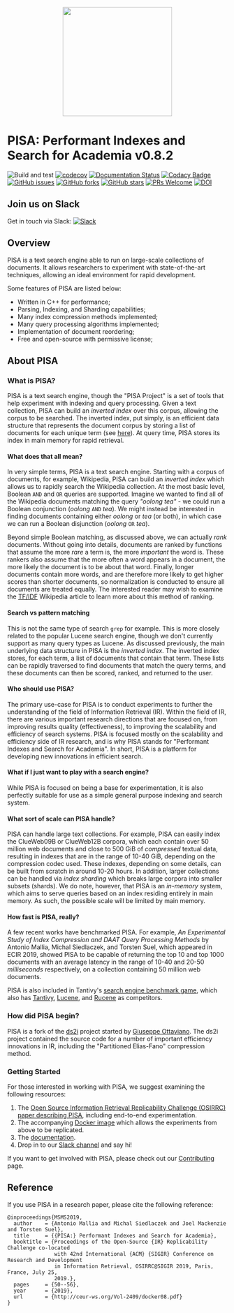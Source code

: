<p align="center"><img src="https://pisa-engine.github.io/images/logo250.png" width="250px"></p>

# PISA: Performant Indexes and Search for Academia v0.8.2

![Build and test](https://github.com/pisa-engine/pisa/workflows/Build%20and%20test/badge.svg)
[![codecov](https://codecov.io/gh/pisa-engine/pisa/branch/master/graph/badge.svg)](https://codecov.io/gh/pisa-engine/pisa)
[![Documentation Status](https://readthedocs.org/projects/pisa/badge/?version=latest)](https://pisa.readthedocs.io/en/latest/?badge=latest)
[![Codacy Badge](https://api.codacy.com/project/badge/Grade/83cbd7128c084994a87fb8394bd91a16)](https://www.codacy.com/app/amallia/pisa?utm_source=github.com&amp;utm_medium=referral&amp;utm_content=pisa-engine/pisa&amp;utm_campaign=Badge_Grade)
[![GitHub issues](https://img.shields.io/github/issues/pisa-engine/pisa.svg)](https://github.com/pisa-engine/pisa/issues)
[![GitHub forks](https://img.shields.io/github/forks/pisa-engine/pisa.svg)](https://github.com/pisa-engine/pisa/network)
[![GitHub stars](https://img.shields.io/github/stars/pisa-engine/pisa.svg)](https://github.com/pisa-engine/pisa/stargazers)
[![PRs Welcome](https://img.shields.io/badge/PRs-welcome-brightgreen.svg)](https://github.com/pisa-engine/pisa/pulls)
[![DOI](https://zenodo.org/badge/150449350.svg)](https://zenodo.org/badge/latestdoi/150449350)

## Join us on Slack
Get in touch via Slack: [![Slack](https://img.shields.io/badge/slack-join-blue.svg)](https://join.slack.com/t/pisa-engine/shared_invite/zt-dbxrm1mf-RtQMZTqxxlhOJsv3GHUErw)

## Overview

PISA is a text search engine able to run on large-scale collections of documents. It allows researchers to experiment with state-of-the-art techniques, allowing an ideal environment for rapid development.

Some features of PISA are listed below:

* Written in C++ for performance;
* Parsing, Indexing, and Sharding capabilities;
* Many index compression methods implemented;
* Many query processing algorithms implemented;
* Implementation of document reordering;
* Free and open-source with permissive license;

## About PISA

### What is PISA?
PISA is a text search engine, though the "PISA Project" is a
set of tools that help experiment with indexing and query processing.
Given a text collection, PISA can build an *inverted index* over this corpus,
allowing the corpus to be searched. The inverted index, put simply, is an efficient
data structure that represents the document corpus by storing a list of documents
for each unique term (see [here](https://en.wikipedia.org/wiki/Search_engine_indexing#Inverted_indices)).
At query time, PISA stores its index in main memory for rapid retrieval.

#### What does that all mean?
In very simple terms, PISA is a text search engine. Starting with a corpus of
documents, for example, Wikipedia, PISA can build an *inverted index* which allows us
to rapidly search the Wikipedia collection. At the most basic level, Boolean
`AND` and `OR` queries are supported. Imagine we wanted to find all of the
Wikipedia documents matching the query *"oolong tea"* - we could run a
Boolean conjunction (*oolong* `AND` *tea*). We might instead be interested in
finding documents containing either *oolong* or *tea* (or both), in which case
we can run a Boolean disjunction (*oolong* `OR` *tea*). 

Beyond simple Boolean matching, as discussed above, we can actually *rank*
documents. Without going into details, documents are ranked by functions that
assume the more *rare* a term is, the more *important* the word is. These
rankers also assume that the more often a word appears in a document, the
more likely the document is to be about that word. Finally, longer documents
contain more words, and are therefore more likely to get higher scores than
shorter documents, so normalization is conducted to ensure all documents are
treated equally. The interested reader may wish to examine the [TF/IDF](https://en.wikipedia.org/wiki/Tf%E2%80%93idf)
Wikipedia article to learn more about this method of ranking.

#### Search vs pattern matching
This is not the same type of search `grep` for example. This is more closely
related to the popular Lucene search engine, though we don't currently support 
as many query types as Lucene. As discussed previously, the main underlying data
structure in PISA is the *inverted index*. The inverted index stores, for each
term, a list of documents that contain that term. These lists can be rapidly
traversed to find documents that match the query terms, and these documents can
then be scored, ranked, and returned to the user.

#### Who should use PISA?
The primary use-case for PISA is to conduct experiments to further the understanding
of the field of Information Retrieval (IR). 
Within the field of IR, there are various
important research directions that are focused on, from improving results
quality (effectiveness), to improving the scalability and efficiency of search
systems. PISA is focused mostly on the scalability and efficiency side of
IR research, and is why PISA stands for "Performant Indexes and Search for Academia". 
In short, PISA is a platform for developing new innovations in efficient search.

#### What if I just want to play with a search engine?
While PISA is focused on being a base for experimentation, it is also perfectly
suitable for use as a simple general purpose indexing and search system.

#### What sort of scale can PISA handle?
PISA can handle large text collections. For example, PISA can easily index the
ClueWeb09B or ClueWeb12B corpora, which each contain over 50 million web
documents and close to 500 GiB of *compressed* textual data, resulting in 
indexes that are in the range of 10-40 GiB, depending on the compression
codec used. These indexes, depending on some details, can be built from scratch
in around 10-20 hours. 
In addition, larger collections can be handled via *index sharding*
which breaks large corpora into smaller subsets (shards).
We do note, however, that PISA is an *in-memory* system, which aims to serve
queries based on an index residing entirely in main memory. As such, the possible
scale will be limited by main memory. 

#### How fast is PISA, really?
A few recent works have benchmarked PISA. For example, 
*An Experimental Study of Index Compression and DAAT Query Processing Methods*
by Antonio Mallia, Michal Siedlaczek, and Torsten Suel, which appeared in
ECIR 2019, showed PISA to be capable of returning the top 10 and top 1000
documents with an average latency in the range of 10-40 and 20-50 *milliseconds*
respectively, on a collection containing 50 million web documents. 

PISA is also included in Tantivy's [search engine benchmark game](https://tantivy-search.github.io/bench/), which also
has [Tantivy](https://github.com/tantivy-search), [Lucene](https://lucene.apache.org/), and [Rucene](https://github.com/zhihu/rucene) as competitors.

### How did PISA begin?
PISA is a fork of the [ds2i](https://github.com/ot/ds2i/) project started by [Giuseppe Ottaviano](https://github.com/ot).
The ds2i project contained the source code for a number of important efficiency
innovations in IR, including the "Partitioned Elias-Fano" compression method.


### Getting Started
For those interested in working with PISA, we suggest examining the following
resources:

1. The [Open Source Information Retrieval Replicability Challenge (OSIRRC) paper describing PISA](http://ceur-ws.org/Vol-2409/docker08.pdf), including end-to-end experimentation.
2. The accompanying [Docker image](https://github.com/osirrc/pisa-docker) which allows the experiments from above to be replicated.
3. The [documentation](https://pisa.readthedocs.io/en/latest/).
4. Drop in to our [Slack channel](https://join.slack.com/t/pisa-engine/shared_invite/zt-dbxrm1mf-RtQMZTqxxlhOJsv3GHUErw) and say hi!

If you want to get involved with PISA, please check out our [Contributing](https://github.com/pisa-engine/pisa/blob/master/.github/CONTRIBUTING.md) page.


## Reference

If you use PISA in a research paper, please cite the following reference:
```
@inproceedings{MSMS2019,
  author    = {Antonio Mallia and Michal Siedlaczek and Joel Mackenzie and Torsten Suel},
  title     = {{PISA:} Performant Indexes and Search for Academia},
  booktitle = {Proceedings of the Open-Source {IR} Replicability Challenge co-located
               with 42nd International {ACM} {SIGIR} Conference on Research and Development
               in Information Retrieval, OSIRRC@SIGIR 2019, Paris, France, July 25,
               2019.},
  pages     = {50--56},
  year      = {2019},
  url       = {http://ceur-ws.org/Vol-2409/docker08.pdf}
}
```
